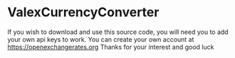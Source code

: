 # ValexCurrencyConverter
If you wish to download and use this source code, you will need you to add your own api keys to work. You can create your own account at https://openexchangerates.org
Thanks for your interest and good luck
